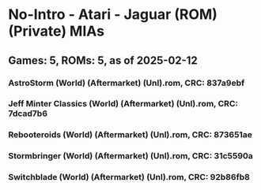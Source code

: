 # No-Intro - Atari - Jaguar (ROM) (Private) MIAs
## Games: 5, ROMs: 5, as of 2025-02-12

### AstroStorm (World) (Aftermarket) (Unl).rom, CRC: 837a9ebf
### Jeff Minter Classics (World) (Aftermarket) (Unl).rom, CRC: 7dcad7b6
### Rebooteroids (World) (Aftermarket) (Unl).rom, CRC: 873651ae
### Stormbringer (World) (Aftermarket) (Unl).rom, CRC: 31c5590a
### Switchblade (World) (Aftermarket) (Unl).rom, CRC: 92b86fb8
